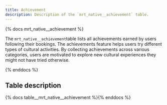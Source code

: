 ```yaml
---
title: Achievement
description: Description of the `mrt_native__achievement` table.
---
```


{% docs mrt_native__achievement %}

The `mrt_native__achievement`table lists all achievements earned by users following their bookings. The achievements feature helps users try different types of cultural activities. By collecting achievements across various categories, users are motivated to explore new cultural experiences they might not have tried otherwise.

{% enddocs %}


## Table description

{% docs table__mrt_native__achievement  %}{% enddocs %}
